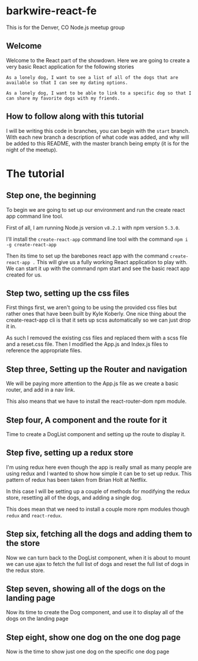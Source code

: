 # barkwire-react-fe
This is for the Denver, CO Node.js meetup group

## Welcome

Welcome to the React part of the showdown. Here we are going to create a very basic React application for the following stories

`As a lonely dog, I want to see a list of all of the dogs that are available so that I can see my dating options.`

`As a lonely dog, I want to be able to link to a specific dog so that I can share my favorite dogs with my friends.`

## How to follow along with this tutorial

I will be writing this code in branches, you can begin with the `start` branch. With each new branch a description of what code was added, and why will be added to this README, with the master branch being empty (it is for the night of the meetup).

# The tutorial

## Step one, the beginning

To begin we are going to set up our environment and run the create react app command line tool.

First of all, I am running Node.js version `v8.2.1` with npm version `5.3.0`.

I'll install the `create-react-app` command line tool with the command `npm i -g create-react-app`

Then its time to set up the barebones react app with the command `create-react-app .` This will give us a fully working React application to play with. We can start it up with the command npm start and see the basic react app created for us.

## Step two, setting up the css files

First things first, we aren't going to be using the provided css files but rather ones that have been built by Kyle Koberly. One nice thing about the create-react-app cli is that it sets up scss automatically so we can just drop it in.

As such I removed the existing css files and replaced them with a scss file and a reset.css file. Then I modified the App.js and Index.js files to reference the appropriate files.

## Step three, Setting up the Router and navigation

We will be paying more attention to the App.js file as we create a basic router, and add in a nav link.

This also means that we have to install the react-router-dom npm module.

## Step four, A component and the route for it

Time to create a DogList component and setting up the route to display it.

## Step five, setting up a redux store

I'm using redux here even though the app is really small as many people are using redux and I wanted to show how simple it can be to set up redux. This pattern of redux has been taken from Brian Holt at Netflix.

In this case I will be setting up a couple of methods for modifying the redux store, resetting all of the dogs, and adding a single dog.

This does mean that we need to install a couple more npm modules though `redux` and `react-redux`.

## Step six, fetching all the dogs and adding them to the store

Now we can turn back to the DogList component, when it is about to mount we can use ajax to fetch the full list of dogs and reset the full list of dogs in the redux store.

## Step seven, showing all of the dogs on the landing page

Now its time to create the Dog component, and use it to display all of the dogs on the landing page

## Step eight, show one dog on the one dog page

Now is the time to show just one dog on the specific one dog page

